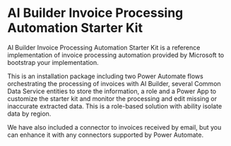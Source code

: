 # AI Builder Invoice Processing Automation Starter Kit

AI Builder Invoice Processing Automation Starter Kit is a reference implementation of invoice processing automation provided by Microsoft to bootstrap your implementation.

This is an installation package including two Power Automate flows orchestrating the processing of invoices with AI Builder, several Common Data Service entities to store the information, a role and a Power App to customize the starter kit and monitor the processing and edit missing or inaccurate extracted data. This is a role-based solution with ability isolate data by region.

We have also included a connector to invoices received by email, but you can enhance it with any connectors supported by Power Automate.
